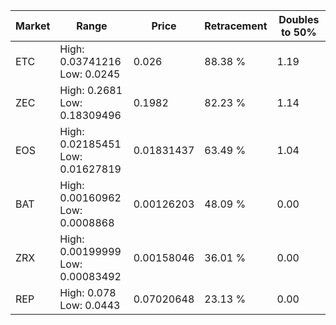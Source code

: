 | Market | Range | Price| Retracement | Doubles to 50% |
| --- | --- | --- | --- | --- |
| ETC | High: 0.03741216<br />Low: 0.0245 | 0.026 | 88.38 % | 1.19 |
| ZEC | High: 0.2681<br />Low: 0.18309496 | 0.1982 | 82.23 % | 1.14 |
| EOS | High: 0.02185451<br />Low: 0.01627819 | 0.01831437 | 63.49 % | 1.04 |
| BAT | High: 0.00160962<br />Low: 0.0008868 | 0.00126203 | 48.09 % | 0.00 |
| ZRX | High: 0.00199999<br />Low: 0.00083492 | 0.00158046 | 36.01 % | 0.00 |
| REP | High: 0.078<br />Low: 0.0443 | 0.07020648 | 23.13 % | 0.00 |
